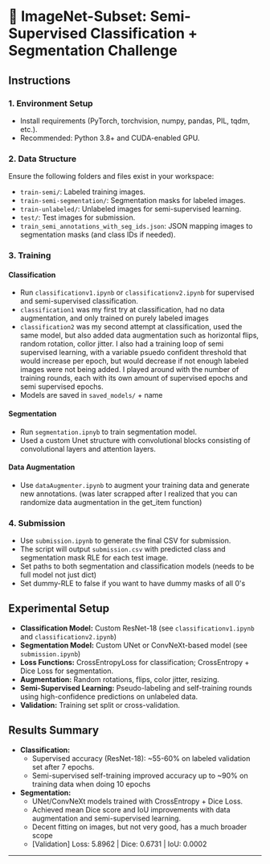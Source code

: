 # 🧠 ImageNet-Subset: Semi-Supervised Classification + Segmentation Challenge

## Instructions

### 1. Environment Setup

- Install requirements (PyTorch, torchvision, numpy, pandas, PIL, tqdm, etc.).
- Recommended: Python 3.8+ and CUDA-enabled GPU.

### 2. Data Structure

Ensure the following folders and files exist in your workspace:

- `train-semi/`: Labeled training images.
- `train-semi-segmentation/`: Segmentation masks for labeled images.
- `train-unlabeled/`: Unlabeled images for semi-supervised learning.
- `test/`: Test images for submission.
- `train_semi_annotations_with_seg_ids.json`: JSON mapping images to segmentation masks (and class IDs if needed).

### 3. Training

#### Classification

- Run `classificationv1.ipynb` or `classificationv2.ipynb` for supervised and semi-supervised classification.
- `classification1` was my first try at classification, had no data augmentation, and only trained on purely labeled images
- `classification2` was my second attempt at classification, used the same model, but also added data augmentation such as horizontal flips, random rotation, collor jitter. I also had a training loop of semi supervised learning, with a variable psuedo confident threshold that would increase per epoch, but would decrease if not enough labeled images were not being added. I played around with the number of training rounds, each with its own amount of supervised epochs and semi supervised epochs.
- Models are saved in `saved_models/` + name

#### Segmentation

- Run `segmentation.ipnyb` to train segmentation model.
- Used a custom Unet structure with convolutional blocks consisting of convolutional layers and attention layers.

#### Data Augmentation

- Use `dataAugmenter.ipynb` to augment your training data and generate new annotations. (was later scrapped after I realized that you can randomize data augmentation in the get_item function)

### 4. Submission

- Use `submission.ipynb` to generate the final CSV for submission.
- The script will output `submission.csv` with predicted class and segmentation mask RLE for each test image.
- Set paths to both segmentation and classification models (needs to be full model not just dict)
- Set dummy-RLE to false if you want to have dummy masks of all 0's

## Experimental Setup

- **Classification Model:** Custom ResNet-18 (see `classificationv1.ipynb` and `classificationv2.ipynb`)
- **Segmentation Model:** Custom UNet or ConvNeXt-based model (see `submission.ipynb`)
- **Loss Functions:** CrossEntropyLoss for classification; CrossEntropy + Dice Loss for segmentation.
- **Augmentation:** Random rotations, flips, color jitter, resizing.
- **Semi-Supervised Learning:** Pseudo-labeling and self-training rounds using high-confidence predictions on unlabeled data.
- **Validation:** Training set split or cross-validation.

## Results Summary

- **Classification:**
  - Supervised accuracy (ResNet-18): ~55-60% on labeled validation set after 7 epochs.
  - Semi-supervised self-training improved accuracy up to ~90% on training data when doing 10 epochs
- **Segmentation:**
  - UNet/ConvNeXt models trained with CrossEntropy + Dice Loss.
  - Achieved mean Dice score and IoU improvements with data augmentation and semi-supervised learning.
  - Decent fitting on images, but not very good, has a much broader scope
  - [Validation] Loss: 5.8962 | Dice: 0.6731 | IoU: 0.0002

---
